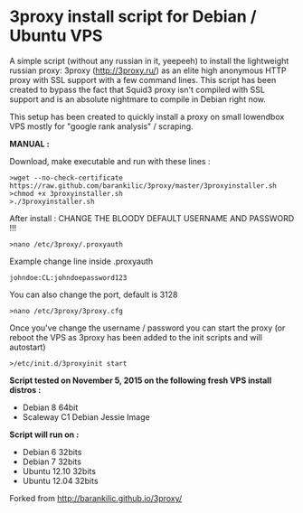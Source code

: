3proxy install script for Debian / Ubuntu VPS
======================================================

A simple script (without any russian in it, yeepeeh) to install the lightweight russian proxy: 3proxy (http://3proxy.ru/) as an elite high anonymous HTTP proxy with SSL support with a few command lines. This script has been created to bypass the fact that Squid3 proxy isn't compiled with SSL support and is an absolute nightmare to compile in Debian right now.

This setup has been created to quickly install a proxy on small lowendbox VPS mostly for "google rank analysis" / scraping.

**MANUAL :**

Download, make executable and run with these lines :

    >wget --no-check-certificate https://raw.github.com/barankilic/3proxy/master/3proxyinstaller.sh
    >chmod +x 3proxyinstaller.sh
    >./3proxyinstaller.sh

After install : CHANGE THE BLOODY DEFAULT USERNAME AND PASSWORD !!!

    >nano /etc/3proxy/.proxyauth

Example change line inside .proxyauth

    johndoe:CL:johndoepassword123

You can also change the port, default is 3128

    >nano /etc/3proxy/3proxy.cfg
    

Once you've change the username / password you can start the proxy 
(or reboot the VPS as 3proxy has been added to the init scripts and will autostart)

    >/etc/init.d/3proxyinit start

**Script tested on November 5, 2015 on the following fresh VPS install distros :**

* Debian 8 64bit
* Scaleway C1 Debian Jessie Image

**Script will run on :**
* Debian 6 32bits
* Debian 7 32bits
* Ubuntu 12.10 32bits
* Ubuntu 12.04 32bits

Forked from
http://barankilic.github.io/3proxy/
